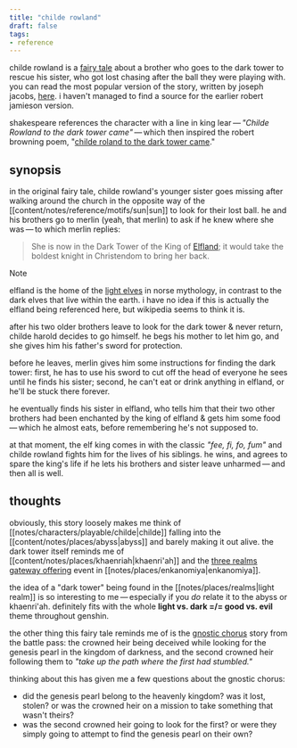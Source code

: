 ```yaml
---
title: "childe rowland"
draft: false
tags:
- reference
---
```


childe rowland is a [fairy tale](https://en.wikipedia.org/wiki/Childe_Rowland?useskin=vector) about a brother who goes to the dark tower to rescue his sister, who got lost chasing after the ball they were playing with. you can read the most popular version of the story, written by joseph jacobs, [here](https://archive.org/details/englishfairytale1902jaco/page/122/mode/2up). i haven't managed to find a source for the earlier robert jamieson version.

shakespeare references the character with a line in king lear — *"Childe Rowland to the dark tower came"* — which then inspired the robert browning poem, "[childe roland to the dark tower came](https://fivers.typepad.com/files/childe-roland-to-the-dark-tower-came.pdf)." 

## synopsis
in the original fairy tale, childe rowland's younger sister goes missing after walking around the church in the opposite way of the [[content/notes/reference/motifs/sun|sun]] to look for their lost ball. he and his brothers go to merlin (yeah, that merlin) to ask if he knew where she was — to which merlin replies:

> She is now in the Dark Tower of the King of [Elfland](https://en.wikipedia.org/w/index.php?title=%C3%81lfheimr&useskin=vector); it would take the boldest knight in Christendom to bring her back.

> [!NOTE] 
> elfland is the home of the [light elves](https://en.wikipedia.org/w/index.php?title=D%C3%B6kk%C3%A1lfar_and_Lj%C3%B3s%C3%A1lfar&useskin=vector) in norse mythology, in contrast to the dark elves that live within the earth. i have no idea if this is actually the elfland being referenced here, but wikipedia seems to think it is.

after his two older brothers leave to look for the dark tower & never return, childe harold decides to go himself. he begs his mother to let him go, and she gives him his father's sword for protection.

before he leaves, merlin gives him some instructions for finding the dark tower: first, he has to use his sword to cut off the head of everyone he sees until he finds his sister; second, he can't eat or drink anything in elfland, or he'll be stuck there forever.

he eventually finds his sister in elfland, who tells him that their two other brothers had been enchanted by the king of elfland & gets him some food — which he almost eats, before remembering he's not supposed to.

at that moment, the elf king comes in with the classic *"fee, fi, fo, fum"* and childe rowland fights him for the lives of his siblings. he wins, and agrees to spare the king's life if he lets his brothers and sister leave unharmed — and then all is well.

## thoughts
obviously, this story loosely makes me think of [[notes/characters/playable/childe|childe]] falling into the [[content/notes/places/abyss|abyss]] and barely making it out alive. the dark tower itself reminds me of [[content/notes/places/khaenriah|khaenri'ah]] and the [three realms gateway offering](https://genshin-impact.fandom.com/wiki/Three_Realms_Gateway_Offering) event in [[notes/places/enkanomiya|enkanomiya]]. 

the idea of a "dark tower" being found in the [[notes/places/realms|light realm]] is so interesting to me — especially if you *do* relate it to the abyss or khaenri'ah. definitely fits with the whole **light vs. dark =/= good vs. evil** theme throughout genshin.

the other thing this fairy tale reminds me of is the [gnostic chorus](https://www.youtube.com/watch?v=E0pkwZVL_GQ) story from the battle pass: the crowned heir being deceived while looking for the genesis pearl in the kingdom of darkness, and the second crowned heir following them to *"take up the path where the first had stumbled."*

thinking about this has given me a few questions about the gnostic chorus:
- did the genesis pearl belong to the heavenly kingdom? was it lost, stolen? or was the crowned heir on a mission to take something that wasn't theirs?
- was the second crowned heir going to look for the first? or were they simply going to attempt to find the genesis pearl on their own?
